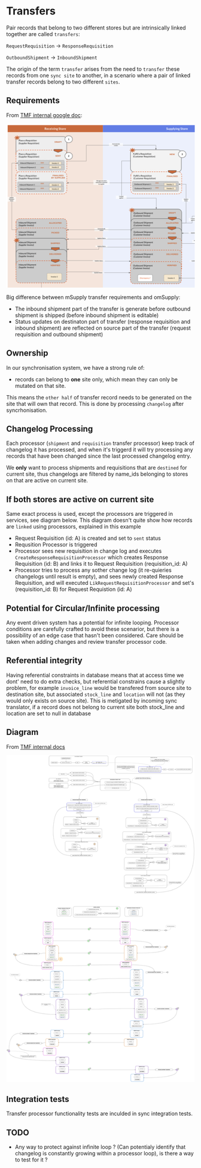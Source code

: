 # Transfers

Pair records that belong to two different stores but are intrinsically linked together are called `transfers`:

`RequestRequisition` -> `ResponseRequisition`

`OutboundShipment` -> `InboundShipment`

The origin of the term `transfer` arises from the need to `transfer` these records from one `sync site` to another, in a scenario where a pair of linked transfer records belong to two different `sites`. 

## Requirements

From [TMF internal google doc](https://docs.google.com/presentation/d/1eEe0uBGvkXbYnKc2oLO2U0qRwFv4l0ws4QwFZa6e74s/edit#slide=id.p):

![omSupply transfer workflow](./doc/omSupply_transfer_workflow.png)

Big difference between mSupply transfer requirements and omSupply:
* The inbound shipment part of the transfer is generate before outbound shipment is shipped (before inbound shipment is editable)
* Status updates on destinaton part of transfer (response requisition and inbound shipment) are reflected on source part of the transfer (request requisition and outbound shipment)

## Ownership

In our synchronisation system, we have a strong rule of:
* records can belong to **one** site only, which mean they can only be mutated on that site.

This means the `other half` of transfer record needs to be generated on the site that will own that record. This is done by processing `changelog` after syncrhonisation. 

## Changelog Processing

Each processor (`shipment` and `requisition` transfer processor) keep track of changelog it has processed, and when it's triggerd it will try processing any records that have been changed since the last processed changelog entry.

We **only** want to process shipments and requisitions that are `destined` for current site, thus changelogs are filtered by name_ids belonging to stores on that are active on current site.

## If both stores are active on current site

Same exact process is used, except the processors are triggered in services, see diagram below. This diagram doesn't quite show how records are `linked` using processors, explained in this example
* Request Requisition (id: A) is created and set to `sent` status
* Requsition Processor is triggered
* Processor sees new requisition in change log and executes `CreateResponseRequisitionProcessor` which creates Response Requisition (id: B) and links it to Request Requisition (requisition_id: A)
* Processor tries to process any sother change log (it re-quieries changelogs until result is empty), and sees newly created Response Requisition, and will executed `LikRequestRequisitionProcessor` and set's (requisition_id: B) for Request Requistion (id: A)

## Potential for Circular/Infinite processing

Any event driven system has a potential for infinite looping. Processor conditions are carefully crafted to avoid these scenarior, but there is a possibility of an edge case that hasn't been considered. Care should be taken when adding changes and review transfer processor code.

## Referential integrity

Having referential constraints in database means that at access time we dont' need to do extra checks, but referential constrains cause a slightly problem, for example `invoice_line` would be transfered from source site to destination site, but associated `stock_line` and `location` will not (as they would only exists on source site). This is metigated by incoming sync translator, if a record does not belong to current site both stock_line and location are set to null in database

## Diagram

From [TMF internal docs](https://app.diagrams.net/#G1o_xRQAhjVsnqhxhJEu9dY6AZ_lJfG9co)

![omSupply transfer processors](./doc/omSupply_transfer_processors.png)

## Integration tests

Transfer processor functionality tests are inculded in sync integration tests.

## TODO

* Any way to protect against infinite loop ? (Can potentialy identify that changelog is constantly growing within a processor loop), is there a way to test for it ?
